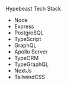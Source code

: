 Hypebeast Tech Stack

- Node
- Express
- PostgreSQL
- TypeScript
- GraphQL
- Apollo Server
- TypeORM
- TypeGraphQL
- NextJs
- TailwindCSS

